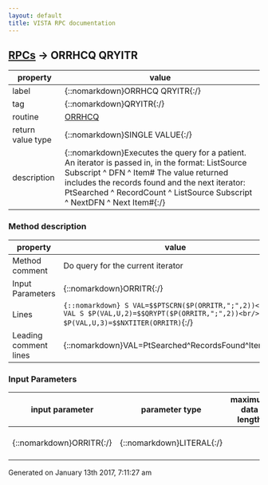 ```yaml
---
layout: default
title: VISTA RPC documentation
---
```




## [RPCs](TableOfContent.md) &#8594; ORRHCQ QRYITR 

 property | value 
--- | --- 
 label | {::nomarkdown}ORRHCQ QRYITR{:/}
 tag | {::nomarkdown}QRYITR{:/}
 routine | [ORRHCQ](http://code.osehra.org/dox/Routine_ORRHCQ_source.html)
 return value type | {::nomarkdown}SINGLE VALUE{:/}
 description | {::nomarkdown}Executes the query for a patient.  An iterator is passed in, in the format:   ListSource Subscript ^ DFN ^ Item# The value returned includes the records found and the next iterator:   PtSearched ^ RecordCount ^ ListSource Subscript ^ NextDFN ^ Next Item#{:/}


### Method description

 property | value 
 --- | --- 
 Method comment | Do query for the current iterator
 Input Parameters | {::nomarkdown}ORRITR{:/}
 Lines | ```{::nomarkdown} S VAL=$$PTSCRN($P(ORRITR,";",2))<br/> I VAL S $P(VAL,U,2)=$$QRYPT($P(ORRITR,";",2))<br/> S $P(VAL,U,3)=$$NXTITER(ORRITR)```{:/}
 Leading comment lines | {::nomarkdown}VAL=PtSearched^RecordsFound^Iterator{:/}

### Input Parameters

| input parameter | parameter type | maximum data length | required | description | 
| --- | --- | --- | --- | --- | 
| {::nomarkdown}ORRITR{:/} | {::nomarkdown}LITERAL{:/} |  | {::nomarkdown}true{:/} | {::nomarkdown}Iterator used to get the next patient in the query.{:/} | 




 Generated on January 13th 2017, 7:11:27 am